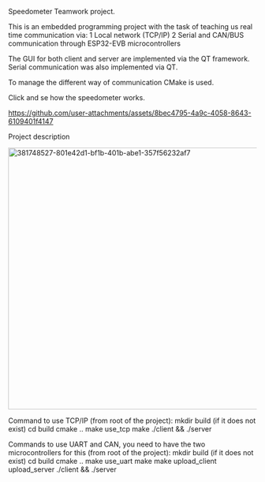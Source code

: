 Speedometer
Teamwork project.

This is an embedded programming project with the task of teaching us real time communication via:
1 Local network (TCP/IP)
2 Serial and CAN/BUS communication through ESP32-EVB microcontrollers

The GUI for both client and server are implemented via the QT framework. Serial communication was also implemented via QT.

To manage the different way of communication CMake is used.

Click and se how the speedometer works.



https://github.com/user-attachments/assets/8bec4795-4a9c-4058-8643-6109401f4147



Project description 

<img width="807" height="531" alt="381748527-801e42d1-bf1b-401b-abe1-357f56232af7" src="https://github.com/user-attachments/assets/4a62291d-39a8-4c96-a2da-c6e0265440c2" />


Command to use TCP/IP (from root of the project):
mkdir build (if it does not exist)
cd build
cmake ..
make use_tcp
make
./client && ./server

Commands to use UART and CAN, you need to have the two microcontrollers for this (from root of the project):
mkdir build (if it does not exist)
cd build
cmake ..
make use_uart
make
make upload_client upload_server
./client && ./server
